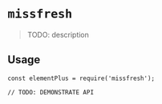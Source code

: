 # `missfresh`

> TODO: description

## Usage

```
const elementPlus = require('missfresh');

// TODO: DEMONSTRATE API
```

